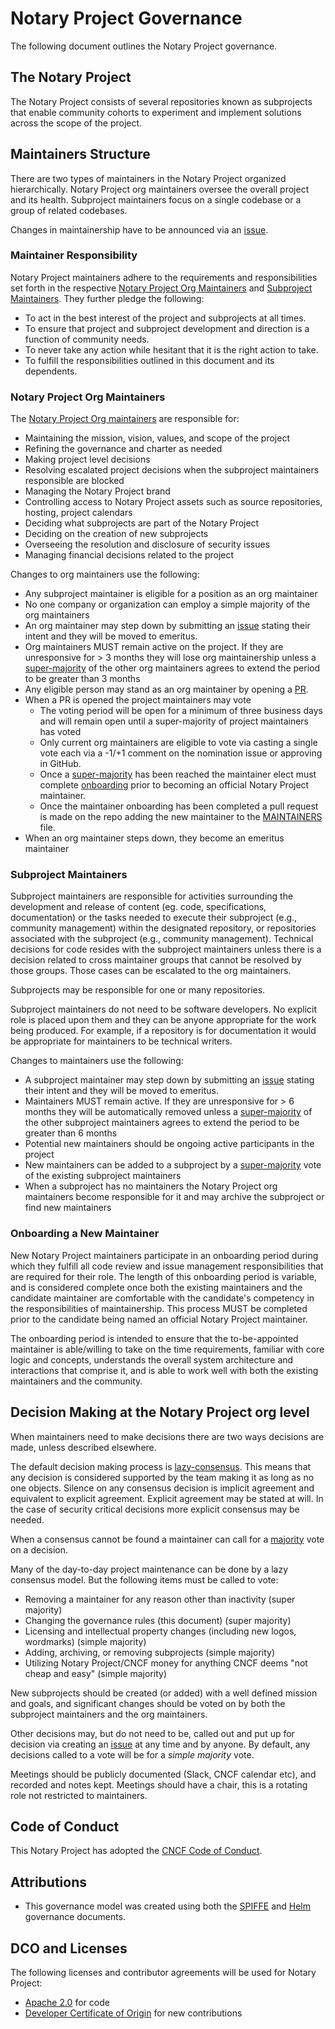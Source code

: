 # Notary Project Governance

The following document outlines the Notary Project governance.

## The Notary Project

The Notary Project consists of several repositories known as subprojects that enable community cohorts to experiment and implement solutions across the scope of the project.

## Maintainers Structure

There are two types of maintainers in the Notary Project organized hierarchically. Notary Project org maintainers oversee the overall project and its health. Subproject maintainers focus on a single codebase or a group of related codebases. 

Changes in maintainership have to be announced via an [issue](https://github.com/notaryproject/.github/issues/new).

### Maintainer Responsibility
Notary Project maintainers adhere to the requirements and responsibilities set forth in the respective [Notary Project Org Maintainers](#notary-project-org-maintainers) and [Subproject Maintainers](#subproject-maintainers). They further pledge the following:
* To act in the best interest of the project and subprojects at all times.
* To ensure that project and subproject development and direction is a function of community needs.
* To never take any action while hesitant that it is the right action to take.
* To fulfill the responsibilities outlined in this document and its dependents.

### Notary Project Org Maintainers

The [Notary Project Org maintainers](MAINTAINERS) are responsible for:

* Maintaining the mission, vision, values, and scope of the project
* Refining the governance and charter as needed
* Making project level decisions
* Resolving escalated project decisions when the subproject maintainers responsible are blocked
* Managing the Notary Project brand
* Controlling access to Notary Project assets such as source repositories, hosting, project calendars
* Deciding what subprojects are part of the Notary Project
* Deciding on the creation of new subprojects
* Overseeing the resolution and disclosure of security issues
* Managing financial decisions related to the project

Changes to org maintainers use the following:

* Any subproject maintainer is eligible for a position as an org maintainer
* No one company or organization can employ a simple majority of the org maintainers
* An org maintainer may step down by submitting an [issue](https://github.com/notaryproject/.github/issues/new) stating their intent and they will be moved to emeritus.
* Org maintainers MUST remain active on the project. If they are unresponsive for > 3 months they will lose org maintainership unless a [super-majority](https://en.wikipedia.org/wiki/Supermajority#Two-thirds_vote) of the other org maintainers agrees to extend the period to be greater than 3 months
* Any eligible person may stand as an org maintainer by opening a [PR](https://github.com/notaryproject/.github/pulls).
* When a PR is opened the project maintainers may vote
  * The voting period will be open for a minimum of three business days and will remain open until a super-majority of project maintainers has voted
  * Only current org maintainers are eligible to vote via casting a single vote each via a -1/+1 comment on the nomination issue or approving in GitHub.
  * Once a [super-majority](https://en.wikipedia.org/wiki/Supermajority#Two-thirds_vote) has been reached the maintainer elect must complete [onboarding](#onboarding-a-new-maintainer) prior to becoming an official Notary Project maintainer.
  * Once the maintainer onboarding has been completed a pull request is made on the repo adding the new maintainer to the [MAINTAINERS](MAINTAINERS) file.
* When an org maintainer steps down, they become an emeritus maintainer

### Subproject Maintainers

Subproject maintainers are responsible for activities surrounding the development and release of content (eg. code, specifications, documentation) or the tasks needed to execute their subproject (e.g., community management) within the designated repository, or repositories associated with the subproject (e.g., community management). Technical decisions for code resides with the subproject maintainers unless there is a decision related to cross maintainer groups that cannot be resolved by those groups. Those cases can be escalated to the org maintainers.

Subprojects may be responsible for one or many repositories.

Subproject maintainers do not need to be software developers. No explicit role is placed upon them and they can be anyone appropriate for the work being produced. For example, if a repository is for documentation it would be appropriate for maintainers to be technical writers.

Changes to maintainers use the following:

* A subproject maintainer may step down by submitting an [issue](https://github.com/notaryproject/.github/issues/new) stating their intent and they will be moved to emeritus.
* Maintainers MUST remain active. If they are unresponsive for > 6 months they will be automatically removed unless a [super-majority](https://en.wikipedia.org/wiki/Supermajority#Two-thirds_vote) of the other subproject maintainers agrees to extend the period to be greater than 6 months
* Potential new maintainers should be ongoing active participants in the project
* New maintainers can be added to a subproject by a [super-majority](https://en.wikipedia.org/wiki/Supermajority#Two-thirds_vote) vote of the existing subproject maintainers
* When a subproject has no maintainers the Notary Project org maintainers become responsible for it and may archive the subproject or find new maintainers

### Onboarding a New Maintainer
New Notary Project maintainers participate in an onboarding period during which they fulfill all code review and issue management responsibilities that are required for their role. The length of this onboarding period is variable, and is considered complete once both the existing maintainers and the candidate maintainer are comfortable with the candidate's competency in the responsibilities of maintainership. This process MUST be completed prior to the candidate being named an official Notary Project maintainer.

The onboarding period is intended to ensure that the to-be-appointed maintainer is able/willing to take on the time requirements, familiar with core logic and concepts, understands the overall system architecture and interactions that comprise it, and is able to work well with both the existing maintainers and the community.

## Decision Making at the Notary Project org level

When maintainers need to make decisions there are two ways decisions are made, unless described elsewhere.

The default decision making process is [lazy-consensus](http://communitymgt.wikia.com/wiki/Lazy_consensus). This means that any decision is considered supported by the team making it as long as no one objects. Silence on any consensus decision is implicit agreement and equivalent to explicit agreement. Explicit agreement may be stated at will. In the case of security critical decisions more explicit consensus may be needed.

When a consensus cannot be found a maintainer can call for a [majority](https://en.wikipedia.org/wiki/Majority) vote on a decision.

Many of the day-to-day project maintenance can be done by a lazy consensus model. But the following items must be called to vote:

* Removing a maintainer for any reason other than inactivity (super majority)
* Changing the governance rules (this document) (super majority)
* Licensing and intellectual property changes (including new logos, wordmarks) (simple majority)
* Adding, archiving, or removing subprojects (simple majority)
* Utilizing Notary Project/CNCF money for anything CNCF deems "not cheap and easy" (simple majority)

New subprojects should be created (or added) with a well defined mission and goals, and significant changes should be voted on by both the subproject maintainers and the org maintainers.

Other decisions may, but do not need to be, called out and put up for decision via creating an [issue](https://github.com/notaryproject/.github/issues/new) at any time and by anyone. By default, any decisions called to a vote will be for a _simple majority_ vote.

Meetings should be publicly documented (Slack, CNCF calendar etc), and recorded and notes kept. Meetings should have a chair, this is a rotating role not restricted to maintainers.

## Code of Conduct

This Notary Project has adopted the [CNCF Code of Conduct](https://github.com/cncf/foundation/blob/master/code-of-conduct.md).

## Attributions

* This governance model was created using both the [SPIFFE](https://github.com/spiffe/spire/blob/main/MAINTAINERS.md) and [Helm](https://github.com/helm/community/blob/main/governance/governance.md) governance documents.

## DCO and Licenses

The following licenses and contributor agreements will be used for Notary Project:

* [Apache 2.0](https://opensource.org/licenses/Apache-2.0) for code
* [Developer Certificate of Origin](https://developercertificate.org/) for new contributions

